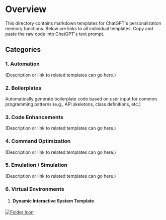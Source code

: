 # Overview

This directory contains markdown templates for ChatGPT's personalization memory functions. Below are links to all individual templates. Copy and paste the raw code into ChatGPT's text prompt.

## Categories

### 1. Automation
(Description or link to related templates can go here.)

### 2. Boilerplates
Automatically generate boilerplate code based on user input for common programming patterns (e.g., API skeletons, class definitions, etc.)

### 3. Code Enhancements
(Description or link to related templates can go here.)

### 4. Command Optimization
(Description or link to related templates can go here.)

### 5. Emulation / Simulation
(Description or link to related templates can go here.)

### 6. Virtual Environments
1. #### Dynamic Interactive System Template
[![Folder Icon](https://img.icons8.com/?size=50&id=59943&format=png&color=000000)](DIST.md)
